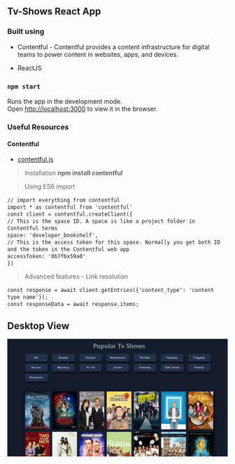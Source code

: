 ## Tv-Shows React App

### Built using

- Contentful - Contentful provides a content infrastructure for digital teams to power content in websites, apps, and devices.

- ReactJS

### `npm start`

Runs the app in the development mode.\
Open [http://localhost:3000](http://localhost:3000) to view it in the browser.

### Useful Resources

#### Contentful

- [contentful.js](https://contentful.github.io/contentful.js/contentful/6.1.1/)

> Installation **npm install contentful**

> Using ES6 import

    // import everything from contentful
    import * as contentful from 'contentful'
    const client = contentful.createClient({
    // This is the space ID. A space is like a project folder in Contentful terms
    space: 'developer_bookshelf',
    // This is the access token for this space. Normally you get both ID and the token in the Contentful web app
    accessToken: '0b7f6x59a0'
    })

> Advanced features - Link resolution

    const response = await client.getEntries({'content_type': 'content type name'});
    const responseData = await response.items;

## Desktop View

![](./src/img/Capture1.PNG)

